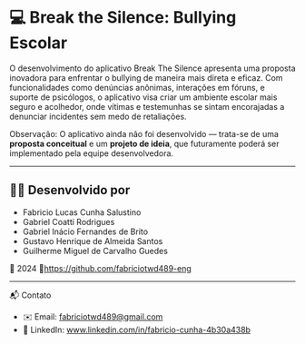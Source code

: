 # 💻 Break the Silence: Bullying Escolar

O desenvolvimento do aplicativo Break The Silence apresenta uma proposta inovadora
para enfrentar o bullying de maneira mais direta e eficaz. Com funcionalidades como denúncias
anônimas, interações em fóruns, e suporte de psicólogos, o aplicativo visa criar um ambiente
escolar mais seguro e acolhedor, onde vítimas e testemunhas se sintam encorajadas a denunciar
incidentes sem medo de retaliações. 

Observação: O aplicativo ainda não foi desenvolvido — trata-se de uma **proposta conceitual** e um **projeto de ideia**, que futuramente poderá ser implementado pela equipe desenvolvedora.

---


## 👨‍💻 Desenvolvido por
- Fabricio Lucas Cunha Salustino 
- Gabriel Coatti Rodrigues
- Gabriel Inácio Fernandes de Brito 
- Gustavo Henrique de Almeida Santos 
- Guilherme Miguel de Carvalho Guedes 

📅 2024
🔗https://github.com/fabriciotwd489-eng 

----

📬 Contato
- ✉️ Email:  fabriciotwd489@gmail.com
- 💼 LinkedIn: www.linkedin.com/in/fabricio-cunha-4b30a438b
